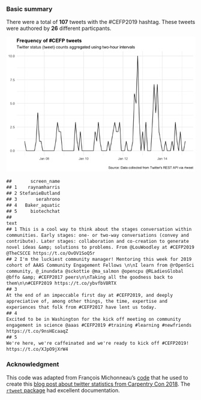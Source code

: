 ### Basic summary

There were a total of **107** tweets with the \#CEFP2019 hashtag. These
tweets were authored by **26** different particpants.

![](rtweets_CEFP2019_files/figure-markdown_strict/tweet_timeline-1.png)

    ##       screen_name
    ## 1    raynamharris
    ## 2 StefanieButland
    ## 3       serahrono
    ## 4   Baker_aquatic
    ## 5     biotechchat
    ##                                                                                                                                                                                                                                                                                                                  text
    ## 1 This is a cool way to think about the stages conversation within communities. Early stages: one- or two-way conversations (convey and contribute). Later stages: collaboration and co-creation to generate novel ideas &amp; solutions to problems. From @LouWoodley at #CEFP2019 @TheCSCCE https://t.co/OvOV1SoQ5r
    ## 2 I'm the luckiest community manager! Mentoring this week for 2019 cohort of AAAS Community Engagement Fellows \n\nI learn from @rOpenSci community, @_inundata @sckottie @ma_salmon @opencpu @RLadiesGlobal @bffo &amp; #CEFP2017 peers\n\nTaking all the goodness back to them\n\n#CEFP2019 https://t.co/ybvfbV8RTX
    ## 3                                                                                                                                At the end of an impeccable first day at #CEFP2019, and deeply appreciative of, among other things, the time, expertise and experiences that folk from #CEFP2017 have lent us today.
    ## 4                                                                                                                                                     Excited to be in Washington for the kick off meeting on community engagement in science @aaas #CEFP2019 #training #learning #newfriends https://t.co/9nsHEcaaqZ
    ## 5                                                                                                                                                                                                                        We're here, we're caffeinated and we're ready to kick off #CEFP2019! https://t.co/XJpO9jXrW4

### Acknowledgment

This code was adapted from François Michonneau’s
[code](https://github.com/fmichonneau/2018-carpentrycon-tweets/blob/master/index.Rmd)
that he used to create this [blog post about twitter statistics from
Carpentry Con
2018](https://carpentries.org/2018/06/carpentrycon-tweets). The
[`rtweet` package](https://rtweet.info/) had excellent documentation.

